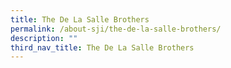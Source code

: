 ```yaml
---
title: The De La Salle Brothers
permalink: /about-sji/the-de-la-salle-brothers/
description: ""
third_nav_title: The De La Salle Brothers
---
```


